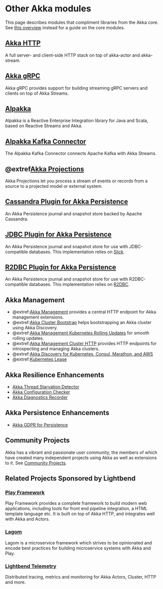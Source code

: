# Other Akka modules

This page describes modules that compliment libraries from the Akka core.  See [this overview](https://doc.akka.io/docs/akka/current/typed/guide/modules.html) instead for a guide on the core modules.

## [Akka HTTP](https://doc.akka.io/docs/akka-http/current/)

A full server- and client-side HTTP stack on top of akka-actor and akka-stream.

## [Akka gRPC](https://doc.akka.io/docs/akka-grpc/current/)

Akka gRPC provides support for building streaming gRPC servers and clients on top of Akka Streams.

## [Alpakka](https://doc.akka.io/docs/alpakka/current/)

Alpakka is a Reactive Enterprise Integration library for Java and Scala, based on Reactive Streams and Akka.

## [Alpakka Kafka Connector](https://doc.akka.io/docs/alpakka-kafka/current/)

The Alpakka Kafka Connector connects Apache Kafka with Akka Streams.


## @extref[Akka Projections](akka-projection:)

Akka Projections let you process a stream of events or records from a source to a projected model or external system.


## [Cassandra Plugin for Akka Persistence](https://doc.akka.io/docs/akka-persistence-cassandra/current/)

An Akka Persistence journal and snapshot store backed by Apache Cassandra.


## [JDBC Plugin for Akka Persistence](https://doc.akka.io/docs/akka-persistence-jdbc/current/)

An Akka Persistence journal and snapshot store for use with JDBC-compatible databases. This implementation relies on [Slick](https://scala-slick.org/).

## [R2DBC Plugin for Akka Persistence](https://doc.akka.io/docs/akka-persistence-r2dbc/current/)

An Akka Persistence journal and snapshot store for use with R2DBC-compatible databases. This implementation relies on [R2DBC](https://r2dbc.io/).

## Akka Management

* @extref:[Akka Management](akka-management:) provides a central HTTP endpoint for Akka management extensions.
* @extref:[Akka Cluster Bootstrap](akka-management:bootstrap/) helps bootstrapping an Akka cluster using Akka Discovery.
* @extref:[Akka Management Kubernetes Rolling Updates](akka-management:rolling-updates.html) for smooth rolling updates.
* @extref:[Akka Management Cluster HTTP](akka-management:cluster-http-management.html) provides HTTP endpoints for introspecting and managing Akka clusters.
* @extref:[Akka Discovery for Kubernetes, Consul, Marathon, and AWS](akka-management:discovery/)
* @extref:[Kubernetes Lease](akka-management:kubernetes-lease.html)

## Akka Resilience Enhancements

* [Akka Thread Starvation Detector](https://doc.akka.io/docs/akka-enhancements/current/starvation-detector.html)
* [Akka Configuration Checker](https://doc.akka.io/docs/akka-enhancements/current/config-checker.html)
* [Akka Diagnostics Recorder](https://doc.akka.io/docs/akka-enhancements/current/diagnostics-recorder.html)

## Akka Persistence Enhancements

* [Akka GDPR for Persistence](https://doc.akka.io/docs/akka-enhancements/current/gdpr/index.html)

## Community Projects

Akka has a vibrant and passionate user community, the members of which have created many independent projects using Akka as well as extensions to it. See [Community Projects](https://akka.io/community/).

## Related Projects Sponsored by Lightbend

### [Play Framework](https://www.playframework.com)

Play Framework provides a complete framework to build modern web applications, including tools for front end pipeline integration,
a HTML template language etc. It is built on top of Akka HTTP, and integrates well with Akka and Actors.

### [Lagom](https://www.lagomframework.com)

Lagom is a microservice framework which strives to be opinionated and encode best practices for building microservice systems with Akka and Play.

### [Lightbend Telemetry](https://developer.lightbend.com/docs/telemetry/current/home.html)

Distributed tracing, metrics and monitoring for Akka Actors, Cluster, HTTP and more.
